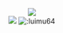 <div align="center">
<img src="https://github-readme-stats.vercel.app/api?username=luimu64&show_icons=true&theme=dracula&hide_border=true&icon_color=ed779e" /> <br />
<img src="https://github-readme-stats.vercel.app/api/top-langs/?username=luimu64&hide=html&theme=dracula&hide_border=true" />
<img src="https://count.getloli.com/get/@:luimu64?theme=gelbooru" alt=":luimu64" />
<div/>
